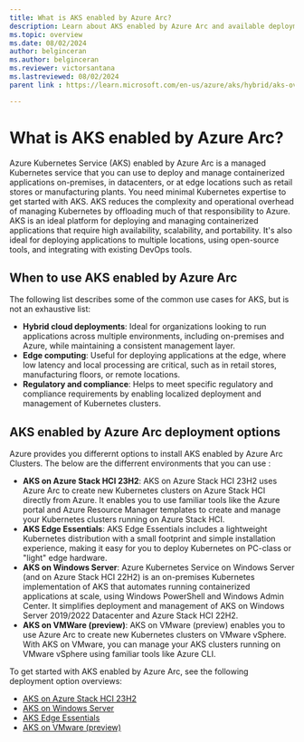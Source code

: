 ```yaml
---
title: What is AKS enabled by Azure Arc?
description: Learn about AKS enabled by Azure Arc and available deployment options.
ms.topic: overview
ms.date: 08/02/2024
author: belginceran     
ms.author: belginceran 
ms.reviewer: victorsantana
ms.lastreviewed: 08/02/2024
parent link : https://learn.microsoft.com/en-us/azure/aks/hybrid/aks-overview

---
```


# What is AKS enabled by Azure Arc?

Azure Kubernetes Service (AKS) enabled by Azure Arc is a managed Kubernetes service that you can use to deploy and manage containerized applications on-premises, in datacenters, or at edge locations such as retail stores or manufacturing plants. You need minimal Kubernetes expertise to get started with AKS. AKS reduces the complexity and operational overhead of managing Kubernetes by offloading much of that responsibility to Azure. AKS is an ideal platform for deploying and managing containerized applications that require high availability, scalability, and portability. It's also ideal for deploying applications to multiple locations, using open-source tools, and integrating with existing DevOps tools.

## When to use AKS enabled by Azure Arc

The following list describes some of the common use cases for AKS, but is not an exhaustive list:

- **Hybrid cloud deployments**: Ideal for organizations looking to run applications across multiple environments, including on-premises and Azure, while maintaining a consistent management layer.
- **Edge computing**: Useful for deploying applications at the edge, where low latency and local processing are critical, such as in retail stores, manufacturing floors, or remote locations.
- **Regulatory and compliance**: Helps to meet specific regulatory and compliance requirements by enabling localized deployment and management of Kubernetes clusters.

## AKS enabled by Azure Arc deployment options

Azure provides you differernt options to install AKS enabled by Azure Arc Clusters. The below are the differrent environments that you can use : 

- **AKS on Azure Stack HCI 23H2**: AKS on Azure Stack HCI 23H2 uses Azure Arc to create new Kubernetes clusters on Azure Stack HCI directly from Azure. It enables you to use familiar tools like the Azure portal and Azure Resource Manager templates to create and manage your Kubernetes clusters running on Azure Stack HCI.
- **AKS Edge Essentials**: AKS Edge Essentials includes a lightweight Kubernetes distribution with a small footprint and simple installation experience, making it easy for you to deploy Kubernetes on PC-class or "light" edge hardware.
- **AKS on Windows Server**: Azure Kubernetes Service on Windows Server (and on Azure Stack HCI 22H2) is an on-premises Kubernetes implementation of AKS that automates running containerized applications at scale, using Windows PowerShell and Windows Admin Center. It simplifies deployment and management of AKS on Windows Server 2019/2022 Datacenter and Azure Stack HCI 22H2.
- **AKS on VMWare (preview)**: AKS on VMware (preview) enables you to use Azure Arc to create new Kubernetes clusters on VMware vSphere. With AKS on VMware, you can manage your AKS clusters running on VMware vSphere using familiar tools like Azure CLI.

To get started with AKS enabled by Azure Arc, see the following deployment option overviews:

- [AKS on Azure Stack HCI 23H2](https://learn.microsoft.com/en-us/azure/aks/hybrid/aks-whats-new-23h2)
- [AKS on Windows Server](https://learn.microsoft.com/en-us/azure/aks/hybrid/overview)
- [AKS Edge Essentials](https://learn.microsoft.com/en-us/azure/aks/hybrid/aks-edge-overview)
- [AKS on VMware (preview)](https://learn.microsoft.com/en-us/azure/aks/hybrid/aks-vmware-overview)
